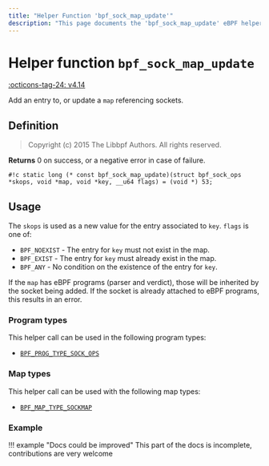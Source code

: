```yaml
---
title: "Helper Function 'bpf_sock_map_update'"
description: "This page documents the 'bpf_sock_map_update' eBPF helper function, including its definition, usage, program types that can use it, and examples."
---
```

# Helper function `bpf_sock_map_update`

<!-- [FEATURE_TAG](bpf_sock_map_update) -->
[:octicons-tag-24: v4.14](https://github.com/torvalds/linux/commit/174a79ff9515f400b9a6115643dafd62a635b7e6)
<!-- [/FEATURE_TAG] -->

Add an entry to, or update a `map` referencing sockets.

## Definition

> Copyright (c) 2015 The Libbpf Authors. All rights reserved.


**Returns**
0 on success, or a negative error in case of failure.

`#!c static long (* const bpf_sock_map_update)(struct bpf_sock_ops *skops, void *map, void *key, __u64 flags) = (void *) 53;`

## Usage

The `skops` is used as a new value for the entry associated to `key`. `flags` is one of:

 * `BPF_NOEXIST` - The entry for `key` must not exist in the map.
 * `BPF_EXIST` - The entry for `key` must already exist in the map.
 * `BPF_ANY` - No condition on the existence of the entry for `key`.

If the `map` has eBPF programs (parser and verdict), those will be inherited by the socket being added. If the socket is already attached to eBPF programs, this results in an error.

### Program types

This helper call can be used in the following program types:

<!-- DO NOT EDIT MANUALLY -->
<!-- [HELPER_FUNC_PROG_REF] -->
 * [`BPF_PROG_TYPE_SOCK_OPS`](../program-type/BPF_PROG_TYPE_SOCK_OPS.md)
<!-- [/HELPER_FUNC_PROG_REF] -->

### Map types

This helper call can be used with the following map types:

<!-- DO NOT EDIT MANUALLY -->
<!-- [HELPER_FUNC_MAP_REF] -->
 * [`BPF_MAP_TYPE_SOCKMAP`](../map-type/BPF_MAP_TYPE_SOCKMAP.md)
<!-- [/HELPER_FUNC_MAP_REF] -->

### Example

!!! example "Docs could be improved"
    This part of the docs is incomplete, contributions are very welcome
